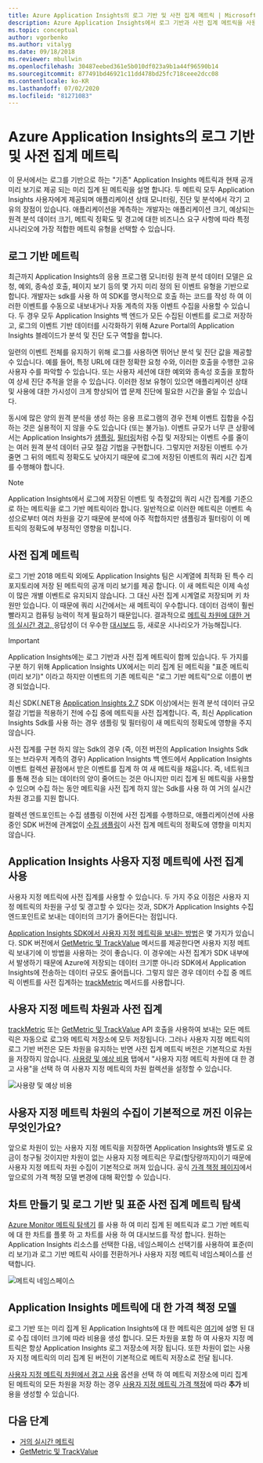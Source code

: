 ```yaml
---
title: Azure Application Insights의 로그 기반 및 사전 집계 메트릭 | Microsoft Docs
description: Azure Application Insights에서 로그 기반과 사전 집계 메트릭을 사용하는 이유 비교
ms.topic: conceptual
author: vgorbenko
ms.author: vitalyg
ms.date: 09/18/2018
ms.reviewer: mbullwin
ms.openlocfilehash: 30487eebed361e5b010df023a9b1a44f96590b14
ms.sourcegitcommit: 877491bd46921c11dd478bd25fc718ceee2dcc08
ms.contentlocale: ko-KR
ms.lasthandoff: 07/02/2020
ms.locfileid: "81271083"
---
```

# <a name="log-based-and-pre-aggregated-metrics-in-application-insights"></a>Azure Application Insights의 로그 기반 및 사전 집계 메트릭

이 문서에서는 로그를 기반으로 하는 "기존" Application Insights 메트릭과 현재 공개 미리 보기로 제공 되는 미리 집계 된 메트릭을 설명 합니다. 두 메트릭 모두 Application Insights 사용자에게 제공되며 애플리케이션 상태 모니터링, 진단 및 분석에서 각기 고유의 장점이 있습니다. 애플리케이션을 계측하는 개발자는 애플리케이션 크기, 예상되는 원격 분석 데이터 크기, 메트릭 정확도 및 경고에 대한 비즈니스 요구 사항에 따라 특정 시나리오에 가장 적합한 메트릭 유형을 선택할 수 있습니다.

## <a name="log-based-metrics"></a>로그 기반 메트릭

최근까지 Application Insights의 응용 프로그램 모니터링 원격 분석 데이터 모델은 요청, 예외, 종속성 호출, 페이지 보기 등의 몇 가지 미리 정의 된 이벤트 유형을 기반으로 합니다. 개발자는 sdk를 사용 하 여 SDK를 명시적으로 호출 하는 코드를 작성 하 여 이러한 이벤트를 수동으로 내보내거나 자동 계측의 자동 이벤트 수집을 사용할 수 있습니다. 두 경우 모두 Application Insights 백 엔드가 모든 수집된 이벤트를 로그로 저장하고, 로그의 이벤트 기반 데이터를 시각화하기 위해 Azure Portal의 Application Insights 블레이드가 분석 및 진단 도구 역할을 합니다.

일련의 이벤트 전체를 유지하기 위해 로그를 사용하면 뛰어난 분석 및 진단 값을 제공할 수 있습니다. 예를 들어, 특정 URL에 대한 정확한 요청 수와, 이러한 호출을 수행한 고유 사용자 수를 파악할 수 있습니다. 또는 사용자 세션에 대한 예외와 종속성 호출을 포함하여 상세 진단 추적을 얻을 수 있습니다. 이러한 정보 유형이 있으면 애플리케이션 상태 및 사용에 대한 가시성이 크게 향상되어 앱 문제 진단에 필요한 시간을 줄일 수 있습니다.

동시에 많은 양의 원격 분석을 생성 하는 응용 프로그램의 경우 전체 이벤트 집합을 수집 하는 것은 실용적이 지 않을 수도 있습니다 (또는 불가능). 이벤트 규모가 너무 큰 상황에서는 Application Insights가 [샘플링](https://docs.microsoft.com/azure/application-insights/app-insights-sampling), [필터링](https://docs.microsoft.com/azure/application-insights/app-insights-api-filtering-sampling)처럼 수집 및 저장되는 이벤트 수를 줄이는 여러 원격 분석 데이터 규모 절감 기법을 구현합니다. 그렇지만 저장된 이벤트 수가 줄면 그 뒤의 메트릭 정확도도 낮아지기 때문에 로그에 저장된 이벤트의 쿼리 시간 집계를 수행해야 합니다.

> [!NOTE]
> Application Insights에서 로그에 저장된 이벤트 및 측정값의 쿼리 시간 집계를 기준으로 하는 메트릭을 로그 기반 메트릭이라 합니다. 일반적으로 이러한 메트릭은 이벤트 속성으로부터 여러 차원을 갖기 때문에 분석에 아주 적합하지만 샘플링과 필터링이 이 메트릭의 정확도에 부정적인 영향을 미칩니다.

## <a name="pre-aggregated-metrics"></a>사전 집계 메트릭

로그 기반 2018 메트릭 외에도 Application Insights 팀은 시계열에 최적화 된 특수 리포지토리에 저장 된 메트릭의 공개 미리 보기를 제공 합니다. 이 새 메트릭은 이제 속성이 많은 개별 이벤트로 유지되지 않습니다. 그 대신 사전 집계 시계열로 저장되며 키 차원만 있습니다. 이 때문에 쿼리 시간에서는 새 메트릭이 우수합니다. 데이터 검색이 훨씬 빨라지고 컴퓨팅 능력이 적게 필요하기 때문입니다. 결과적으로 [메트릭 차원에 대한 거의 실시간 경고, ](https://docs.microsoft.com/azure/monitoring-and-diagnostics/monitoring-near-real-time-metric-alerts)응답성이 더 우수한 [대시보드](https://docs.microsoft.com/azure/azure-monitor/app/overview-dashboard) 등, 새로운 시나리오가 가능해집니다.

> [!IMPORTANT]
> Application Insights에는 로그 기반과 사전 집계 메트릭이 함께 있습니다. 두 가지를 구분 하기 위해 Application Insights UX에서는 미리 집계 된 메트릭을 "표준 메트릭 (미리 보기)" 이라고 하지만 이벤트의 기존 메트릭은 "로그 기반 메트릭"으로 이름이 변경 되었습니다.

최신 SDK(.NET용 [Application Insights 2.7](https://www.nuget.org/packages/Microsoft.ApplicationInsights/2.7.2) SDK 이상)에서는 원격 분석 데이터 규모 절감 기법을 적용하기 전에 수집 중에 메트릭을 사전 집계합니다. 즉, 최신 Application Insights Sdk를 사용 하는 경우 샘플링 및 필터링이 새 메트릭의 정확도에 영향을 주지 않습니다.

사전 집계를 구현 하지 않는 Sdk의 경우 (즉, 이전 버전의 Application Insights Sdk 또는 브라우저 계측의 경우) Application Insights 백 엔드에서 Application Insights 이벤트 컬렉션 끝점에서 받은 이벤트를 집계 하 여 새 메트릭을 채웁니다. 즉, 네트워크를 통해 전송 되는 데이터의 양이 줄어드는 것은 아니지만 미리 집계 된 메트릭을 사용할 수 있으며 수집 하는 동안 메트릭을 사전 집계 하지 않는 Sdk를 사용 하 여 거의 실시간 차원 경고를 지원 합니다.

컬렉션 엔드포인트는 수집 샘플링 이전에 사전 집계를 수행하므로, 애플리케이션에 사용 중인 SDK 버전에 관계없이 [수집 샘플링](https://docs.microsoft.com/azure/application-insights/app-insights-sampling)이 사전 집계 메트릭의 정확도에 영향을 미치지 않습니다.  

## <a name="using-pre-aggregation-with-application-insights-custom-metrics"></a>Application Insights 사용자 지정 메트릭에 사전 집계 사용

사용자 지정 메트릭에 사전 집계를 사용할 수 있습니다. 두 가지 주요 이점은 사용자 지정 메트릭의 차원을 구성 및 경고할 수 있다는 것과, SDK가 Application Insights 수집 엔드포인트로 보내는 데이터의 크기가 줄어든다는 점입니다.

[Application Insights SDK에서 사용자 지정 메트릭을 보내는 방법](https://docs.microsoft.com/azure/application-insights/app-insights-api-custom-events-metrics)은 몇 가지가 있습니다. SDK 버전에서 [GetMetric 및 TrackValue](https://docs.microsoft.com/azure/application-insights/app-insights-api-custom-events-metrics#getmetric) 메서드를 제공한다면 사용자 지정 메트릭 보내기에 이 방법을 사용하는 것이 좋습니다. 이 경우에는 사전 집계가 SDK 내부에서 발생하기 때문에 Azure에 저장되는 데이터 크기뿐 아니라 SDK에서 Application Insights에 전송하는 데이터 규모도 줄어듭니다. 그렇지 않은 경우 데이터 수집 중 메트릭 이벤트를 사전 집계하는 [trackMetric](https://docs.microsoft.com/azure/application-insights/app-insights-api-custom-events-metrics#trackmetric) 메서드를 사용합니다.

## <a name="custom-metrics-dimensions-and-pre-aggregation"></a>사용자 지정 메트릭 차원과 사전 집계

[trackMetric](https://docs.microsoft.com/azure/application-insights/app-insights-api-custom-events-metrics#trackmetric) 또는 [GetMetric 및 TrackValue](https://docs.microsoft.com/azure/application-insights/app-insights-api-custom-events-metrics#getmetric) API 호출을 사용하여 보내는 모든 메트릭은 자동으로 로그와 메트릭 저장소에 모두 저장됩니다. 그러나 사용자 지정 메트릭의 로그 기반 버전은 모든 차원을 유지하는 반면 사전 집계 메트릭 버전은 기본적으로 차원을 저장하지 않습니다. [사용량 및 예상 비용](https://docs.microsoft.com/azure/application-insights/app-insights-pricing) 탭에서 "사용자 지정 메트릭 차원에 대 한 경고 사용"을 선택 하 여 사용자 지정 메트릭의 차원 컬렉션을 설정할 수 있습니다. 

![사용량 및 예상 비용](./media/pre-aggregated-metrics-log-metrics/001-cost.png)

## <a name="why-is-collection-of-custom-metrics-dimensions-turned-off-by-default"></a>사용자 지정 메트릭 차원의 수집이 기본적으로 꺼진 이유는 무엇인가요?

앞으로 차원이 있는 사용자 지정 메트릭을 저장하면 Application Insights와 별도로 요금이 청구될 것이지만 차원이 없는 사용자 지정 메트릭은 무료(할당량까지)이기 때문에 사용자 지정 메트릭 차원 수집이 기본적으로 꺼져 있습니다. 공식 [가격 책정 페이지](https://azure.microsoft.com/pricing/details/monitor/)에서 앞으로의 가격 책정 모델 변경에 대해 확인할 수 있습니다.

## <a name="creating-charts-and-exploring-log-based-and-standard-pre-aggregated-metrics"></a>차트 만들기 및 로그 기반 및 표준 사전 집계 메트릭 탐색

[Azure Monitor 메트릭 탐색기](../platform/metrics-getting-started.md) 를 사용 하 여 미리 집계 된 메트릭과 로그 기반 메트릭에 대 한 차트를 플롯 하 고 차트를 사용 하 여 대시보드를 작성 합니다. 원하는 Application Insights 리소스를 선택한 다음, 네임스페이스 선택기를 사용하여 표준(미리 보기)과 로그 기반 메트릭 사이를 전환하거나 사용자 지정 메트릭 네임스페이스를 선택합니다.

![메트릭 네임스페이스](./media/pre-aggregated-metrics-log-metrics/002-metric-namespace.png)

## <a name="pricing-models-for-application-insights-metrics"></a>Application Insights 메트릭에 대 한 가격 책정 모델

로그 기반 또는 미리 집계 된 Application Insights에 대 한 메트릭은 [여기](https://docs.microsoft.com/azure/azure-monitor/app/pricing#pricing-model)에 설명 된 대로 수집 데이터 크기에 따라 비용을 생성 합니다. 모든 차원을 포함 하 여 사용자 지정 메트릭은 항상 Application Insights 로그 저장소에 저장 됩니다. 또한 차원이 없는 사용자 지정 메트릭의 미리 집계 된 버전이 기본적으로 메트릭 저장소로 전달 됩니다.

[사용자 지정 메트릭 차원에서 경고 사용](#custom-metrics-dimensions-and-pre-aggregation) 옵션을 선택 하 여 메트릭 저장소에 미리 집계 된 메트릭의 모든 차원을 저장 하는 경우 [사용자 지정 메트릭 가격 책정](https://azure.microsoft.com/pricing/details/monitor/)에 따라 **추가** 비용을 생성할 수 있습니다.

## <a name="next-steps"></a>다음 단계

* [거의 실시간 메트릭](https://docs.microsoft.com/azure/monitoring-and-diagnostics/monitoring-near-real-time-metric-alerts)
* [GetMetric 및 TrackValue](https://docs.microsoft.com/azure/application-insights/app-insights-api-custom-events-metrics#getmetric)